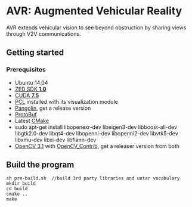 # AVR: Augmented Vehicular Reality

AVR extends vehicular vision to see beyond obstruction by sharing views through V2V communications.


## Getting started

### Prerequisites

- Ubuntu 14.04
- [ZED SDK **1.0**](https://www.stereolabs.com/developers/)
- [CUDA **7.5**](https://developer.nvidia.com/cuda-downloads)
- [PCL](https://github.com/PointCloudLibrary/pcl) installed with its visualization module
- [Pangolin](https://github.com/stevenlovegrove/Pangolin), get a release version 
- [ProtoBuf](https://github.com/google/protobuf/blob/master/src/README.md)
- Latest [CMake](https://cmake.org/download/)
- sudo apt-get install libopenexr-dev libeigen3-dev libboost-all-dev libgtk2.0-dev libqt4-dev libopenni-dev libopenni2-dev libvtk5-dev libxmu-dev libxi-dev libflann-dev
- [OpenCV 3.1](http://opencv.org/downloads.html) with [OpenCV_Contrib](https://github.com/opencv/opencv_contrib), get a releaser version from both



## Build the program

    sh pre-build.sh  //build 3rd party libraries and untar vocabulary
    mkdir build
    cd build
    cmake ..
    make
